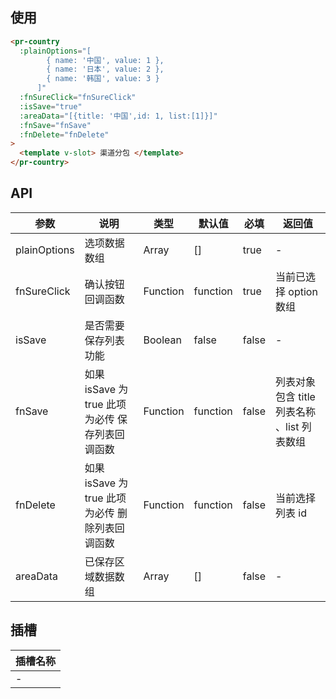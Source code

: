 
## 使用

```html
<pr-country
  :plainOptions="[
        { name: '中国', value: 1 },
        { name: '日本', value: 2 },
        { name: '韩国', value: 3 }
      ]"
  :fnSureClick="fnSureClick"
  :isSave="true"
  :areaData="[{title: '中国',id: 1, list:[1]}]"
  :fnSave="fnSave"
  :fnDelete="fnDelete"
>
  <template v-slot> 渠道分包 </template>
</pr-country>
```

## API

| 参数         | 说明                                            | 类型     | 默认值   | 必填  | 返回值                                       |
| ------------ | ----------------------------------------------- | -------- | -------- | ----- | -------------------------------------------- |
| plainOptions | 选项数据数组                                    | Array    | []       | true  | -                                            |
| fnSureClick  | 确认按钮回调函数                                | Function | function | true  | 当前已选择 option 数组                       |
| isSave       | 是否需要保存列表功能                            | Boolean  | false    | false | -                                            |
| fnSave       | 如果 isSave 为 true 此项为必传 保存列表回调函数 | Function | function | false | 列表对象 包含 title 列表名称 、list 列表数组 |
| fnDelete     | 如果 isSave 为 true 此项为必传 删除列表回调函数 | Function | function | false | 当前选择列表 id                              |
| areaData     | 已保存区域数据数组                              | Array    | []       | false | -                                            |

## 插槽

| 插槽名称 |
| -------- |
| -        |
